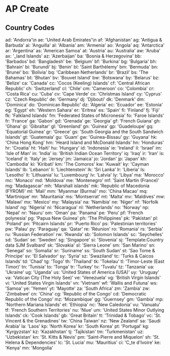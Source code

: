 # AP Create

## Country Codes
 ad: 'Andorra'\n
 ae: 'United Arab Emirates'\n
 af: 'Afghanistan'
 ag: 'Antigua & Barbuda'
 ai: 'Anguilla'
 al: 'Albania'
 am: 'Armenia'
 ao: 'Angola'
 aq: 'Antarctica'
 ar: 'Argentina'
 as: 'American Samoa'
 at: 'Austria'
 au: 'Australia'
 aw: 'Aruba'
 ax: '_land Islands'
 az: 'Azerbaijan'
 ba: 'Bosnia & Herzegovina'
 bb: 'Barbados'
 bd: 'Bangladesh'
 be: 'Belgium'
 bf: 'Burkina'
 bg: 'Bulgaria'
 bh: 'Bahrain'
 bi: 'Burundi'
 bj: 'Benin'
 bl: 'Saint Barthélemy'
 bm: 'Bermuda'
 bn: 'Brunei'
 bo: 'Bolivia'
 bq: 'Caribbean Netherlands'
 br: 'Brazil'
 bs: 'The Bahamas'
 bt: 'Bhutan'
 bv: 'Bouvet Island'
 bw: 'Botswana'
 by: 'Belarus'
 bz: 'Belize'
 ca: 'Canada'
 cc: 'Cocos (Keeling) Islands'
 cf: 'Central African Republic'
 ch: 'Switzerland'
 cl: 'Chile'
 cm: 'Cameroon'
 co: 'Colombia'
 cr: 'Costa Rica'
 cu: 'Cuba'
 cv: 'Cape Verde'
 cx: 'Christmas Island'
 cy: 'Cyprus'
 cz: 'Czech Republic'
 de: 'Germany'
 dj: 'Djibouti'
 dk: 'Denmark'
 dm: 'Dominica'
 do: 'Dominican Republic'
 dz: 'Algeria'
 ec: 'Ecuador'
 ee: 'Estonia'
 eg: 'Egypt'
 eh: 'Western Sahara'
 er: 'Eritrea'
 es: 'Spain'
 fi: 'Finland'
 fj: 'Fiji'
 fk: 'Falkland Islands'
 fm: 'Federated States of Micronesia'
 fo: 'Faroe Islands'
 fr: 'France'
 ga: 'Gabon'
 gd: 'Grenada'
 ge: 'Georgia'
 gf: 'French Guiana'
 gh: 'Ghana'
 gi: 'Gibraltar'
 gl: 'Greenland'
 gn: 'Guinea'
 gp: 'Guadeloupe'
 gq: 'Equatorial Guinea'
 gr: 'Greece'
 gs: 'South Georgia and the South Sandwich Islands'
 gt: 'Guatemala'
 gu: 'Guam'
 gw: 'Guinea-Bissau'
 gy: 'Guyana'
 hk: 'China Hong Kong'
 hm: 'Heard Island and McDonald Islands'
 hn: 'Honduras'
 hr: 'Croatia'
 ht: 'Haiti'
 hu: 'Hungary'
 id: 'Indonesia'
 ie: 'Ireland'
 il: 'Israel'
 im: 'Isle of Man'
 in: 'India'
 io: 'British Indian Ocean Territory'
 iq: 'Iraq'
 ir: 'Iran'
 is: 'Iceland'
 it: 'Italy'
 je: 'Jersey'
 jm: 'Jamaica'
 jo: 'Jordan'
 jp: 'Japan'
 kh: 'Cambodia'
 ki: 'Kiribati'
 km: 'The Comoros'
 kw: 'Kuwait'
 ky: 'Cayman Islands'
 lb: 'Lebanon'
 li: 'Liechtenstein'
 lk: 'Sri Lanka'
 lr: 'Liberia'
 ls: 'Lesotho'
 lt: 'Lithuania'
 lu: 'Luxembourg'
 lv: 'Latvia'
 ly: 'Libya'
 ma: 'Morocco'
 mc: 'Monaco'
 md: 'Moldova'
 me: 'Montenegro'
 mf: 'Saint Martin (France)'
 mg: 'Madagascar'
 mh: 'Marshall islands'
 mk: 'Republic of Macedonia (FYROM)'
 ml: 'Mali'
 mm: 'Myanmar (Burma)'
 mo: 'China Macao'
 mq: 'Martinique'
 mr: 'Mauritania'
 ms: 'Montserrat'
 mt: 'Malta'
 mv: 'Maldives'
 mw: 'Malawi'
 mx: 'Mexico'
 my: 'Malaysia'
 na: 'Namibia'
 ne: 'Niger'
 nf: 'Norfolk Island'
 ng: 'Nigeria'
 ni: 'Nicaragua'
 nl: 'Netherlands'
 no: 'Norway'
 np: 'Nepal'
 nr: 'Nauru'
 om: 'Oman'
 pa: 'Panama'
 pe: 'Peru'
 pf: 'French polynesia'
 pg: 'Papua New Guinea'
 ph: 'The Philippines'
 pk: 'Pakistan'
 pl: 'Poland'
 pn: 'Pitcairn Islands'
 pr: 'Puerto Rico'
 ps: 'Palestinian territories'
 pw: 'Palau'
 py: 'Paraguay'
 qa: 'Qatar'
 re: 'Réunion'
 ro: 'Romania'
 rs: 'Serbia'
 ru: 'Russian Federation'
 rw: 'Rwanda'
 sb: 'Solomon Islands'
 sc: 'Seychelles'
 sd: 'Sudan'
 se: 'Sweden'
 sg: 'Singapore'
 si: 'Slovenia'
 sj: 'Template:Country data SJM Svalbard'
 sk: 'Slovakia'
 sl: 'Sierra Leone'
 sm: 'San Marino'
 sn: 'Senegal'
 so: 'Somalia'
 sr: 'Suriname'
 ss: 'South Sudan'
 st: 'Sao Tome & Principe'
 sv: 'El Salvador'
 sy: 'Syria'
 sz: 'Swaziland'
 tc: 'Turks & Caicos Islands'
 td: 'Chad'
 tg: 'Togo'
 th: 'Thailand'
 tk: 'Tokelau'
 tl: 'Timor-Leste (East Timor)'
 tn: 'Tunisia'
 to: 'Tonga'
 tr: 'Turkey'
 tv: 'Tuvalu'
 tz: 'Tanzania'
 ua: 'Ukraine'
 ug: 'Uganda'
 us: 'United States of America (USA)'
 uy: 'Uruguay'
 va: 'Vatican City (The Holy See)'
 ve: 'Venezuela'
 vg: 'British Virgin Islands'
 vi: 'United States Virgin Islands'
 vn: 'Vietnam'
 wf: 'Wallis and Futuna'
 ws: 'Samoa'
 ye: 'Yemen'
 yt: 'Mayotte'
 za: 'South Africa'
 zm: 'Zambia'
 zw: 'Zimbabwe'
 cn: 'China'
 cg: 'Republic of the Congo'
 cd: 'Democratic Republic of the Congo'
 mz: 'Mozambique'
 gg: 'Guernsey'
 gm: 'Gambia'
 mp: 'Northern Mariana Islands'
 et: 'Ethiopia'
 nc: 'New Caledonia'
 vu: 'Vanuatu'
 tf: 'French Southern Territories'
 nu: 'Niue'
 um: 'United States Minor Outlying Islands'
 ck: 'Cook Islands'
 gb: 'Great Britain'
 tt: 'Trinidad & Tobago'
 vc: 'St. Vincent & the Grenadines'
 tw: 'China Taiwan'
 nz: 'New Zealand'
 sa: 'Saudi Arabia'
 la: 'Laos'
 kp: 'North Korea'
 kr: 'South Korea'
 pt: 'Portugal'
 kg: 'Kyrgyzstan'
 kz: 'Kazakhstan'
 tj: 'Tajikistan'
 tm: 'Turkmenistan'
 uz: 'Uzbekistan'
 kn: 'St. Kitts & Nevis'
 pm: 'Saint-Pierre and Miquelon'
 sh: 'St. Helena & Dependencies'
 lc: 'St. Lucia'
 mu: 'Mauritius'
 ci: 'C_te d\'Ivoire'
 ke: 'Kenya'
 mn: 'Mongolia'
